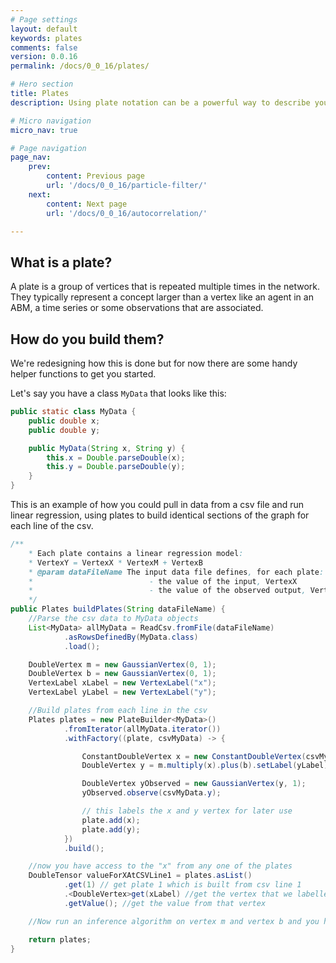 ```yaml
---
# Page settings
layout: default
keywords: plates
comments: false
version: 0.0.16
permalink: /docs/0_0_16/plates/

# Hero section
title: Plates
description: Using plate notation can be a powerful way to describe your model

# Micro navigation
micro_nav: true

# Page navigation
page_nav:
    prev:
        content: Previous page
        url: '/docs/0_0_16/particle-filter/'
    next:
        content: Next page
        url: '/docs/0_0_16/autocorrelation/'

---
```


## What is a plate?

A plate is a group of vertices that is repeated multiple times in the network. They typically
represent a concept larger than a vertex like an agent in an ABM, a time series or some observations that are
associated.

## How do you build them?

We're redesigning how this is done but for now there are some handy helper functions to get you
started.

Let's say you have a class `MyData` that looks like this:
```java
public static class MyData {
    public double x;
    public double y;

    public MyData(String x, String y) {
        this.x = Double.parseDouble(x);
        this.y = Double.parseDouble(y);
    }
}
```
This is an example of how you could pull in data from a csv file and run linear regression, using
plates to build identical sections of the graph for each line of the csv.

```java
/**
    * Each plate contains a linear regression model:
    * VertexY = VertexX * VertexM + VertexB
    * @param dataFileName The input data file defines, for each plate:
    *                          - the value of the input, VertexX
    *                          - the value of the observed output, VertexY
    */
public Plates buildPlates(String dataFileName) {
    //Parse the csv data to MyData objects
    List<MyData> allMyData = ReadCsv.fromFile(dataFileName)
            .asRowsDefinedBy(MyData.class)
            .load();

    DoubleVertex m = new GaussianVertex(0, 1);
    DoubleVertex b = new GaussianVertex(0, 1);
    VertexLabel xLabel = new VertexLabel("x");
    VertexLabel yLabel = new VertexLabel("y");

    //Build plates from each line in the csv
    Plates plates = new PlateBuilder<MyData>()
            .fromIterator(allMyData.iterator())
            .withFactory((plate, csvMyData) -> {

                ConstantDoubleVertex x = new ConstantDoubleVertex(csvMyData.x).setLabel(xLabel);
                DoubleVertex y = m.multiply(x).plus(b).setLabel(yLabel);

                DoubleVertex yObserved = new GaussianVertex(y, 1);
                yObserved.observe(csvMyData.y);

                // this labels the x and y vertex for later use
                plate.add(x);
                plate.add(y);
            })
            .build();

    //now you have access to the "x" from any one of the plates
    DoubleTensor valueForXAtCSVLine1 = plates.asList()
            .get(1) // get plate 1 which is built from csv line 1
            .<DoubleVertex>get(xLabel) //get the vertex that we labelled "x" in that plate
            .getValue(); //get the value from that vertex

    //Now run an inference algorithm on vertex m and vertex b and you have linear regression

    return plates;
}
```